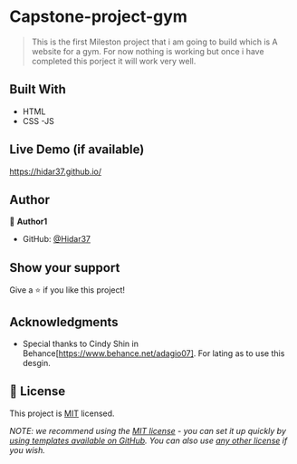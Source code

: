 # Capstone-project-gym

> This is the first Mileston project that i am going to build which is A website for a gym. For now nothing is working but once i have completed this porject it will work very well.

## Built With

- HTML
- CSS
-JS

## Live Demo (if available)

https://hidar37.github.io/

## Author

👤 **Author1**

- GitHub: [@Hidar37](https://github.com/Hidar37)

## Show your support

Give a ⭐️ if you like this project!

## Acknowledgments

- Special thanks to Cindy Shin in Behance[https://www.behance.net/adagio07]. For lating as to use this desgin.

## 📝 License

This project is [MIT](./MIT.md) licensed.

_NOTE: we recommend using the [MIT license](https://choosealicense.com/licenses/mit/) - you can set it up quickly by [using templates available on GitHub](https://docs.github.com/en/communities/setting-up-your-project-for-healthy-contributions/adding-a-license-to-a-repository). You can also use [any other license](https://choosealicense.com/licenses/) if you wish._
